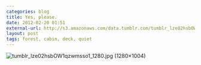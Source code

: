 ```yaml
---
categories: blog
title: Yes, please.
date: 2012-02-20 01:51
external-url: http://s3.amazonaws.com/data.tumblr.com/tumblr_lze02hsbOW1qzwmsso1_1280.jpg
layout: post
tags: forest, cabin, deck, quiet 
---
```


![tumblr_lze02hsbOW1qzwmsso1_1280.jpg (1280×1004)](http://s3.amazonaws.com/data.tumblr.com/tumblr_lze02hsbOW1qzwmsso1_1280.jpg)
